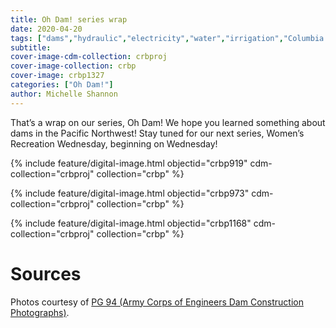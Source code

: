 ```yaml
---
title: Oh Dam! series wrap
date: 2020-04-20
tags: ["dams","hydraulic","electricity","water","irrigation","Columbia River","Columbia River Basin"]
subtitle: 
cover-image-cdm-collection: crbproj
cover-image-collection: crbp
cover-image: crbp1327
categories: ["Oh Dam!"]
author: Michelle Shannon
---
```


That’s a wrap on our series, Oh Dam! We hope you learned something about dams in the Pacific Northwest! Stay tuned for our next series, Women’s Recreation Wednesday, beginning on Wednesday!

{% include feature/digital-image.html objectid="crbp919" cdm-collection="crbproj" collection="crbp" %}

{% include feature/digital-image.html objectid="crbp973" cdm-collection="crbproj" collection="crbp" %}

{% include feature/digital-image.html objectid="crbp1168" cdm-collection="crbproj" collection="crbp" %}

# Sources

Photos courtesy of [PG 94 (Army Corps of Engineers Dam Construction Photographs)](https://archiveswest.orbiscascade.org/ark:/80444/xv165618/op=fstyle.aspx?t=k&amp;q=).

